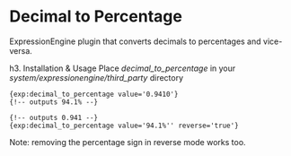 Decimal to Percentage
========================

ExpressionEngine plugin that converts decimals to percentages and vice-versa.

h3. Installation & Usage
Place _decimal_to_percentage_ in your _system/expressionengine/third_party_ directory

```
{exp:decimal_to_percentage value='0.9410'} 
{!-- outputs 94.1% --}

{!-- outputs 0.941 --}
{exp:decimal_to_percentage value='94.1%'' reverse='true'} 
```
Note: removing the percentage sign in reverse mode works too.
